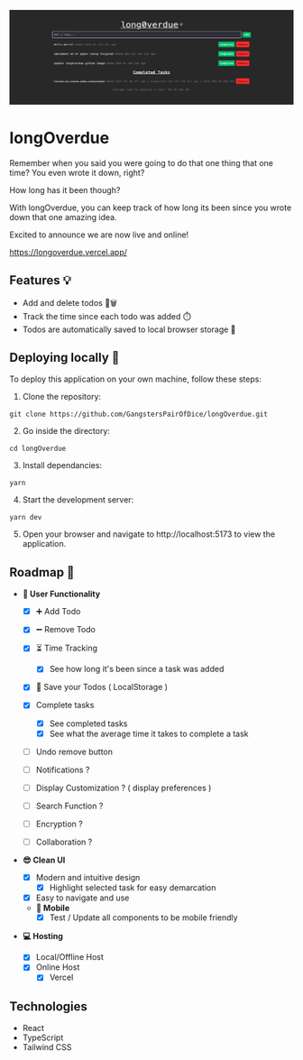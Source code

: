 [![longOverdue home page](src/assets/longoverdue.gif)](longoverdue.vercel.app)

# longOverdue

Remember when you said you were going to do that one thing that one time? You even wrote it down, right?

How long has it been though?

With longOverdue, you can keep track of how long its been since you wrote down that one amazing idea.

Excited to announce we are now live and online!

https://longoverdue.vercel.app/

## Features 💡

- Add and delete todos 📝🗑️
- Track the time since each todo was added ⏱️
- Todos are automatically saved to local browser storage 💾

## Deploying locally 🚀

To deploy this application on your own machine, follow these steps:

1. Clone the repository:

```
git clone https://github.com/GangstersPairOfDice/longOverdue.git
```

2. Go inside the directory:

```
cd longOverdue
```

3. Install dependancies:

```
yarn
```

4. Start the development server:

```
yarn dev
```

5. Open your browser and navigate to http://localhost:5173 to view the application.

## Roadmap 📍

- **👤 User Functionality**

  - [x] ➕ Add Todo
  - [x] ➖ Remove Todo
  - [x] ⏳ Time Tracking

    - [x] See how long it's been since a task was added

  - [x] 💾 Save your Todos ( LocalStorage )
  - [x] Complete tasks
    - [x] See completed tasks
    - [x] See what the average time it takes to complete a task
  - [ ] Undo remove button
  - [ ] Notifications ?
  - [ ] Display Customization ? ( display preferences )
  - [ ] Search Function ?
  - [ ] Encryption ?
  - [ ] Collaboration ?

- **😎 Clean UI**

  - [x] Modern and intuitive design
    - [x] Highlight selected task for easy demarcation
  - [x] Easy to navigate and use
  - **📱 Mobile**
    - [x] Test / Update all components to be mobile friendly

- **💻 Hosting**
  - [x] Local/Offline Host
  - [x] Online Host
    - [x] Vercel

## Technologies

- React
- TypeScript
- Tailwind CSS
